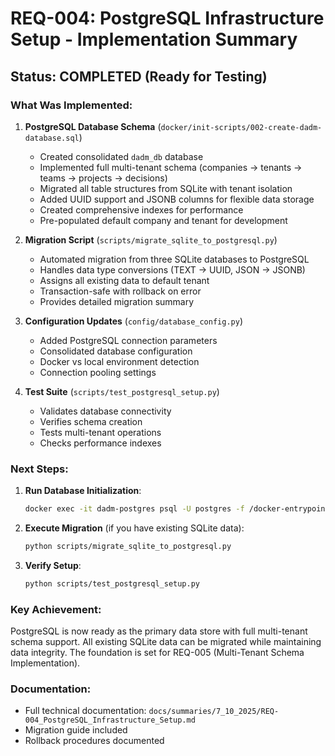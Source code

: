 # REQ-004: PostgreSQL Infrastructure Setup - Implementation Summary

## Status: COMPLETED (Ready for Testing)

### What Was Implemented:

1. **PostgreSQL Database Schema** (`docker/init-scripts/002-create-dadm-database.sql`)
   - Created consolidated `dadm_db` database
   - Implemented full multi-tenant schema (companies → tenants → teams → projects → decisions)
   - Migrated all table structures from SQLite with tenant isolation
   - Added UUID support and JSONB columns for flexible data storage
   - Created comprehensive indexes for performance
   - Pre-populated default company and tenant for development

2. **Migration Script** (`scripts/migrate_sqlite_to_postgresql.py`)
   - Automated migration from three SQLite databases to PostgreSQL
   - Handles data type conversions (TEXT → UUID, JSON → JSONB)
   - Assigns all existing data to default tenant
   - Transaction-safe with rollback on error
   - Provides detailed migration summary

3. **Configuration Updates** (`config/database_config.py`)
   - Added PostgreSQL connection parameters
   - Consolidated database configuration
   - Docker vs local environment detection
   - Connection pooling settings

4. **Test Suite** (`scripts/test_postgresql_setup.py`)
   - Validates database connectivity
   - Verifies schema creation
   - Tests multi-tenant operations
   - Checks performance indexes

### Next Steps:

1. **Run Database Initialization**:
   ```bash
   docker exec -it dadm-postgres psql -U postgres -f /docker-entrypoint-initdb.d/002-create-dadm-database.sql
   ```

2. **Execute Migration** (if you have existing SQLite data):
   ```bash
   python scripts/migrate_sqlite_to_postgresql.py
   ```

3. **Verify Setup**:
   ```bash
   python scripts/test_postgresql_setup.py
   ```

### Key Achievement:
PostgreSQL is now ready as the primary data store with full multi-tenant schema support. All existing SQLite data can be migrated while maintaining data integrity. The foundation is set for REQ-005 (Multi-Tenant Schema Implementation).

### Documentation:
- Full technical documentation: `docs/summaries/7_10_2025/REQ-004_PostgreSQL_Infrastructure_Setup.md`
- Migration guide included
- Rollback procedures documented 